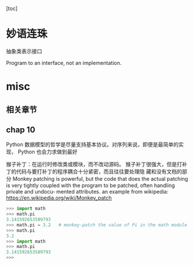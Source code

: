 [toc]
# 妙语连珠
抽象类表示接口

Program to an interface, not an implementation.
# misc

## 相关章节
## chap 10
Python 数据模型的哲学是尽量支持基本协议。对序列来说，即便是最简单的实现， Python 也会力求做到最好

猴子补丁：在运行时修改类或模块，而不改动源码。
猴子补丁很强大，但是打补丁的代码与要打补丁的程序耦合十分紧密，而且往往要处理隐 藏和没有文档的部分
Monkey patching is powerful, but the code that does the actual patching is very tightly coupled with the program to be patched, often handling private and undocu‐ mented attributes.
an example from wikipedia: https://en.wikipedia.org/wiki/Monkey_patch
```python
>>> import math
>>> math.pi
3.141592653589793
>>> math.pi = 3.2   # monkey-patch the value of Pi in the math module
>>> math.pi
3.2
>>> import math
>>> math.pi
3.141592653589793
>>>
```
    